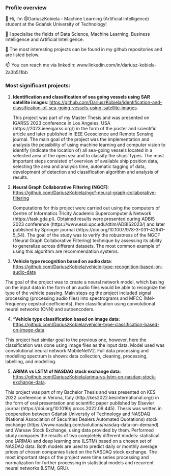 ### Profile overview

<p>👋 Hi, I’m @DariuszKobiela - Machine Learning (Artificial Intelligence) student at the Gdańsk University of Technology! </p>
<p>👀 I specialise the fields of Data Science, Machine Learning, Business Intelligence and Artificial Intelligence. </p>
<p>🌱 The most interesting projects can be found in my github repositories and are listed below. </p>
<p>📫 You can reach me via linkedIn: www.linkedin.com/in/dariusz-kobiela-2a3b511bb </p>

### Most significant projects: 

1. **Identification and classification of sea going vessels using SAR satellite images**: https://github.com/DariuszKobiela/identification-and-classification-of-sea-going-vessels-using-satellite-images. 
   <p>This project was part of my Master Thesis and was presented on IGARSS 2023 conference in Los Angeles, USA (https://2023.ieeeigarss.org/) in the form of the poster and scientific article and later published in IEEE Geoscience and Remote Sensing journal. The main goal of the project was the implementation and analysis the possibility of using machine learning and computer vision to identify (indicate the location of) all sea-going vessels located in a selected area of the open sea and to classify the ships’ types. The most important steps consisted of overview of available ship position data, selecting the area and analysis time, automatic tagging of data, development of detection and classification algorithm and analysis of results. </p>

2. **Neural Graph Collaborative Filtering (NGCF)**: https://github.com/DariuszKobiela/ngcf-neural-graph-collaborative-filtering
   <p>Computations for this project were carried out using the computers of Centre of Informatics Tricity Academic Supercomputer & Network (https://task.gda.pl). Obtained results were presented during ADBIS 2023 conference (https://www.essi.upc.edu/dtim/ADBIS2023/) and later published by Springer journal (https://doi.org/10.1007/978-3-031-42941-5_54). The goal of the study was to verify the robustness of the NGCF (Neural Graph Collaborative Filtering) technique by assessing its ability to generalize across different datasets. The most common example of using this algorithm are recommendation systems. </p>

3. **Vehicle type recognition based on audio data**: https://github.com/DariuszKobiela/vehicle-type-recognition-based-on-audio-data
<p>The goal of the project was to create a neural network model, which basing on the input data in the form of an audio files would be able to recognize the type of the vehicle passing. Main steps og the project included signal processing (processing audio files) into spectrograms and MFCC (Mel-frequency cepstral coefficients), then classification using convolutional neural networks (CNN) and autoencoders. </p>

4. ***Vehicle type classification based on image data**: https://github.com/DariuszKobiela/vehicle-type-classification-based-on-image-data
<p>This project had similar goal to the previous one, however, here the classification was done using image files as the input data. Model used was convolutional neural network MobileNetV2. Full data processing and modelling spectrum is shown: data collection, cleaning, processing, labelling, and modelling. </p>
   
5. **ARIMA vs LSTM of NASDAQ stock exchange data**: https://github.com/DariuszKobiela/arima-vs-lstm-on-nasdaq-stock-exchange-data. 
<p>This project was part of my Bachelor Thesis and was presented on KES 2022 conference in Verona, Italy (http://kes2022.kesinternational.org/) in the form of oral presentation and scientific paper published by Elsevier journal (https://doi.org/10.1016/j.procs.2022.09.445). Thesis was written in cooperation between Gdańsk University of Technology and NASDAQ (National Association of Securities Dealers Automated Quotations) stock exchange (https://www.nasdaq.com/solutions/nasdaq-data-on-demand) and Warsaw Stock Exchange, using data provided by them. Performed study compares the results of two completely different models: statistical one (ARIMA) and deep learning one (LSTM) based on a chosen set of NASDAQ data. Both models are used to predict daily or monthly average prices of chosen companies listed on the NASDAQ stock exchange. The most important steps of the project were time series processing and normalization for further processing in statistical models and recurrent neural networks (LSTM, GRU). </p>



